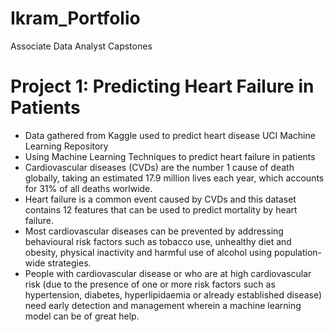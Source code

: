 # Ikram_Portfolio
Associate Data Analyst Capstones

# Project 1: Predicting Heart Failure in Patients
* Data gathered from Kaggle used to predict heart disease UCI Machine Learning Repository
* Using Machine Learning Techniques to predict heart failure in patients
* Cardiovascular diseases (CVDs) are the number 1 cause of death globally, taking an estimated 17.9 million lives each year, which accounts for 31% of all deaths worlwide.
* Heart failure is a common event caused by CVDs and this dataset contains 12 features that can be used to predict mortality by heart failure.
* Most cardiovascular diseases can be prevented by addressing behavioural risk factors such as tobacco use, unhealthy diet and obesity, physical inactivity and harmful use of alcohol using population-wide strategies.
* People with cardiovascular disease or who are at high cardiovascular risk (due to the presence of one or more risk factors such as hypertension, diabetes, hyperlipidaemia or already established disease) need early detection and management wherein a machine learning model can be of great help.
